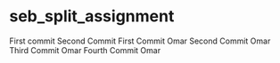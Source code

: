 # seb_split_assignment
First commit
Second Commit
First Commit Omar
Second Commit Omar
Third Commit Omar
Fourth Commit Omar
